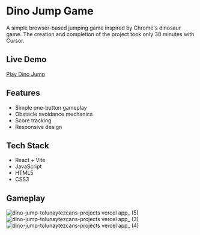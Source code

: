 # Dino Jump Game

A simple browser-based jumping game inspired by Chrome's dinosaur game. The creation and completion of the project took only 30 minutes with Cursor.

## Live Demo

[Play Dino Jump](https://dino-jump-tolunaytezcans-projects.vercel.app/)

## Features

- Simple one-button gameplay
- Obstacle avoidance mechanics
- Score tracking
- Responsive design

## Tech Stack

- React + Vite
- JavaScript
- HTML5
- CSS3

## Gameplay 

![dino-jump-tolunaytezcans-projects vercel app_ (5)](https://github.com/user-attachments/assets/b2c1b86f-6374-416b-b852-3af0970e5730)
![dino-jump-tolunaytezcans-projects vercel app_ (3)](https://github.com/user-attachments/assets/8da688bf-adcd-4c3b-83c4-86609a59c3af)
![dino-jump-tolunaytezcans-projects vercel app_ (4)](https://github.com/user-attachments/assets/2868eeeb-f689-4d72-be8b-cd79673f0f99)

